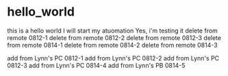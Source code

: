 # hello_world
this is a hello world
I will start my atuomation
Yes, i'm testing it
delete from remote 0812-1
delete from remote 0812-2
delete from remote 0812-3
delete from remote 0814-1
delete from remote 0814-2
delete from remote 0814-3

add from Lynn's PC 0812-1
add from Lynn's PC 0812-2
add from Lynn's PC 0812-3
add from Lynn's PC 0814-4
add from Lynn's PB 0814-5

